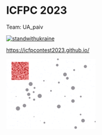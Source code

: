 ICFPC 2023
==
Team: UA_paiv

[![standwithukraine](https://github.com/paiv/icfpc2023/assets/196601/8976ba7e-3ca3-4b39-ad92-3e7e4f4e7fc4)](https://ukrainewar.carrd.co/)

https://icfpcontest2023.github.io/

<img src="room-58.png" width="240"/>

